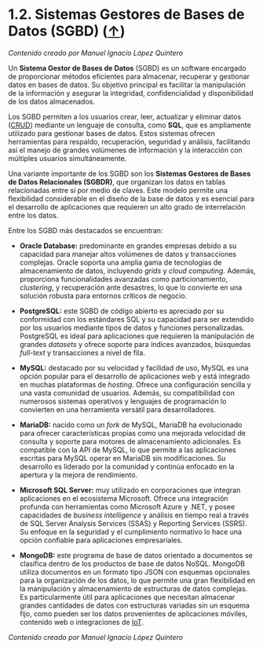 # 1.2. Sistemas Gestores de Bases de Datos (SGBD) ([↑](README.md))

_Contenido creado por Manuel Ignacio López Quintero_

Un **Sistema Gestor de Bases de Datos** (SGBD) es un software encargado de proporcionar métodos eficientes para almacenar, recuperar y gestionar datos en bases de datos. Su objetivo principal es facilitar la manipulación de la información y asegurar la integridad, confidencialidad y disponibilidad de los datos almacenados.

Los SGBD permiten a los usuarios crear, leer, actualizar y eliminar datos ([CRUD](https://en.wikipedia.org/wiki/Create,_read,_update_and_delete)) mediante un lenguaje de consulta, como **SQL**, que es ampliamente utilizado para gestionar bases de datos. Estos sistemas ofrecen herramientas para respaldo, recuperación, seguridad y análisis, facilitando así el manejo de grandes volúmenes de información y la interacción con múltiples usuarios simultáneamente.

Una variante importante de los SGBD son los **Sistemas Gestores de Bases de Datos Relacionales (SGBDR)**, que organizan los datos en tablas relacionadas entre sí por medio de claves. Este modelo permite una flexibilidad considerable en el diseño de la base de datos y es esencial para el desarrollo de aplicaciones que requieren un alto grado de interrelación entre los datos.

Entre los SGBD más destacados se encuentran:

- **Oracle Database:** predominante en grandes empresas debido a su capacidad para manejar altos volúmenes de datos y transacciones complejas. Oracle soporta una amplia gama de tecnologías de almacenamiento de datos, incluyendo *grids* y *cloud computing*. Además, proporciona funcionalidades avanzadas como particionamiento, *clustering*, y recuperación ante desastres, lo que lo convierte en una solución robusta para entornos críticos de negocio.

- **PostgreSQL:** este SGBD de código abierto es apreciado por su conformidad con los estándares SQL y su capacidad para ser extendido por los usuarios mediante tipos de datos y funciones personalizadas. PostgreSQL es ideal para aplicaciones que requieren la manipulación de grandes *datasets* y ofrece soporte para índices avanzados, búsquedas *full-text* y transacciones a nivel de fila.

- **MySQL:** destacado por su velocidad y facilidad de uso, MySQL es una opción popular para el desarrollo de aplicaciones web y está integrado en muchas plataformas de *hosting*. Ofrece una configuración sencilla y una vasta comunidad de usuarios. Además, su compatibilidad con numerosos sistemas operativos y lenguajes de programación lo convierten en una herramienta versátil para desarrolladores.

- **MariaDB:** nacido como un *fork* de MySQL, MariaDB ha evolucionado para ofrecer características propias como una mejorada velocidad de consulta y soporte para motores de almacenamiento adicionales. Es compatible con la API de MySQL, lo que permite a las aplicaciones escritas para MySQL operar en MariaDB sin modificaciones. Su desarrollo es liderado por la comunidad y continúa enfocado en la apertura y la mejora de rendimiento.

- **Microsoft SQL Server:** muy utilizado en corporaciones que integran aplicaciones en el ecosistema Microsoft. Ofrece una integración profunda con herramientas como Microsoft Azure y .NET, y posee capacidades de *business intelligence* y análisis en tiempo real a través de SQL Server Analysis Services (SSAS) y Reporting Services (SSRS). Su enfoque en la seguridad y el cumplimiento normativo lo hace una opción confiable para aplicaciones empresariales.

- **MongoDB:** este programa de base de datos orientado a documentos se clasifica dentro de los productos de base de datos NoSQL. MongoDB utiliza documentos en un formato tipo JSON con esquemas opcionales para la organización de los datos, lo que permite una gran flexibilidad en la manipulación y almacenamiento de estructuras de datos complejas. Es particularmente útil para aplicaciones que necesitan almacenar grandes cantidades de datos con estructuras variadas sin un esquema fijo, como pueden ser los datos provenientes de aplicaciones móviles, contenido web o integraciones de [IoT](https://en.wikipedia.org/wiki/Internet_of_things).

_Contenido creado por Manuel Ignacio López Quintero_

